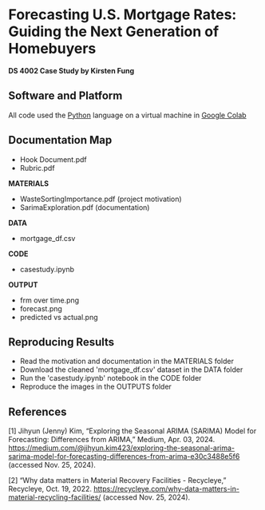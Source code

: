 # **Forecasting U.S. Mortgage Rates: Guiding the Next Generation of Homebuyers**
**DS 4002 Case Study by Kirsten Fung**

## **Software and Platform**
All code used the [Python](https://www.python.org/downloads/) language on a virtual machine in [Google Colab](https://colab.research.google.com/) 

## **Documentation Map**

* Hook Document.pdf
* Rubric.pdf

**MATERIALS**
* WasteSortingImportance.pdf (project motivation)
* SarimaExploration.pdf (documentation)

**DATA**
* mortgage_df.csv

**CODE**
* casestudy.ipynb

**OUTPUT**
* frm over time.png
* forecast.png
* predicted vs actual.png

## **Reproducing Results**
* Read the motivation and documentation in the MATERIALS folder
* Download the cleaned 'mortgage_df.csv' dataset in the DATA folder
* Run the 'casestudy.ipynb' notebook in the CODE folder
* Reproduce the images in the OUTPUTS folder

## **References**
[1] Jihyun (Jenny) Kim, “Exploring the Seasonal ARIMA (SARIMA) Model for Forecasting: Differences from ARIMA,” Medium, Apr. 03, 2024. https://medium.com/@jihyun.kim423/exploring-the-seasonal-arima-sarima-model-for-forecasting-differences-from-arima-e30c3488e5f6 (accessed Nov. 25, 2024).
‌

[2] “Why data matters in Material Recovery Facilities - Recycleye,” Recycleye, Oct. 19, 2022. https://recycleye.com/why-data-matters-in-material-recycling-facilities/ (accessed Nov. 25, 2024).
‌
